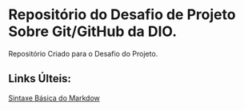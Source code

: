# Repositório do Desafio de Projeto Sobre Git/GitHub da DIO.
Repositório Criado para o Desafio do Projeto.


## Links Últeis:
[Sintaxe Básica do Markdow](https://www.markdownguide.org/basic-syntax/)

